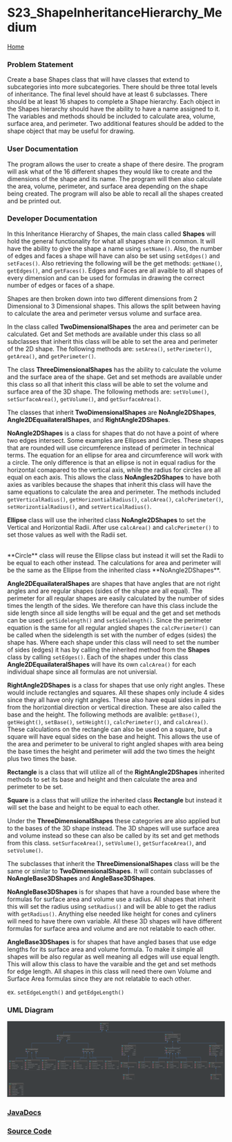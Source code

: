 # S23_ShapeInheritanceHierarchy_Medium

[Home](https://github.com/Aleyx4/Introduction-to-Software-Design-Fall-2017 "Home")

### Problem Statement
Create a base Shapes class that will have classes that extend to subcategories into more subcategories. There should be three total levels of inheritance. The final level should have at least 6 subclasses. There should be at least 16 shapes to complete a Shape hierarchy. Each object in the Shapes hierarchy should have the ability to have a name assigned to it. The variables and methods should be included to calculate area, volume, surface area, and perimeter. Two additional features should be added to the shape object that may be useful for drawing.

### User Documentation
The program allows the user to create a shape of there desire. The program will ask what of the 16 different shapes they would like to create and the dimensions of the shape and its name. The program will then also calculate the area, volume, perimeter, and surface area depending on the shape being created. The program will also be able to recall all the shapes created and be printed out.

### Developer Documentation
In this Inheritance Hierarchy of Shapes, the main class called **Shapes** will hold the general functionality for what all shapes share in common. It will have the ability to give the shape a name using `setName()`. Also, the number of edges and faces a shape will have can also be set using `setEdges()` and `setFaces()`. Also retrieving the following will be the get methods: `getName()`, `getEdges()`, and `getFaces()`. Edges and Faces are all avaible to all shapes of every dimension and can be used for formulas in drawing the correct number of edges or faces of a shape.


Shapes are then broken down into two different dimensions from 2 Dimensional to 3 Dimensional shapes. This allows the split between having to calculate the area and perimeter versus volume and surface area.


In the class called **TwoDimensionalShapes** the area and perimeter can be calculated. Get and Set methods are available under this class so all subclasses that inherit this class will be able to set the area and perimeter of the 2D shape. The following methods are: `setArea()`, `setPerimeter()`, `getArea()`, and `getPerimeter()`.


The class **ThreeDimensionalShapes** has the ability to calculate the volume and the surface area of the shape. Get and set methods are available under this class so all that inherit this class will be able to set the volume and surface area of the 3D shape. The following methods are: `setVolume()`, `setSurfaceArea()`, `getVolume()`, and `getSurfaceArea()`.


The classes that inherit **TwoDimensionalShapes** are **NoAngle2DShapes**, **Angle2DEquailateralShapes**, and **RightAngle2DShapes**.


**NoAngle2DShapes** is a class for shapes that do not have a point of where two edges intersect. Some examples are Ellipses and Circles. These shapes that are rounded will use circumference instead of perimeter in technical terms. The equation for an ellipse for area and circumference will work with a circle. The only difference is that an ellipse is not in equal radius for the horizontal comapared to the vertical axis, while the radius for circles are all equal on each axis. This allows the class **NoAngles2DShapes** to have both axies as varibles because the shapes that inherit this class will have the same equations to calculate the area and perimeter. The methods included `getVerticalRadius()`, `getHorizontialRadius()`, `calcArea()`, `calcPerimeter()`, `setHorizontialRadius()`, and `setVerticalRadius()`.


**Ellipse** class will use the inherited class **NoAngle2DShapes** to set the Vertical and Horizontial Radii. After use `calcArea()` and `calcPerimeter()` to set those values as well with the Radii set.


<br>
**Circle** class will reuse the Ellipse class but instead it will set the Radii to be equal to each other instead. The calculations for area and perimeter will be the same as the Ellipse from the inherited class **NoAngle2DShapes**.


**Angle2DEquailateralShapes** are shapes that have angles that are not right angles and are regular shapes (sides of the shape are all equal). The perimeter for all reqular shapes are easily calculated by the number of sides times the length of the sides. We therefore can have this class include the side length since all side lengths will be equal and the get and set methods can be used: `getSidelength()` and `setSidelength()`. Since the perimeter equation is the same for all regular angled shapes the `calcPerimeter()` can be called when the sidelength is set with the number of edges (sides) the shape has. Where each shape under this class will need to set the number of sides (edges) it has by calling the inherited method from the **Shapes** class by calling `setEdges()`.
Each of the shapes under this class **Angle2DEquailateralShapes** will have its own `calcArea()` for each individual shape since all formulas are not universial.


**RightAngle2DShapes** is a class for shapes that use only right angles. These would include rectangles and squares. All these shapes only include 4 sides since they all have only right angles. These also have equal sides in pairs from the horizontial direction or vertical direction. These are also called the base and the height. The following methods are avalible: `getBase()`, `getHeight()`, `setBase()`, `setHeight()`, `calcPerimeter()`, and `calcArea()`. These calculations on the rectangle can also be used on a square, but a square will have equal sides on the base and height. This allows the use of the area and perimeter to be univeral to right angled shapes with area being the base times the height and perimeter will add the two times the height plus two times the base.


**Rectangle** is a class that will utilize all of the **RightAngle2DShapes** inherited methods to set its base and height and then calculate the area and perimeter to be set.


**Square** is a class that will utilize the inherited class **Rectangle** but instead it will set the base and height to be equal to each other.


Under the **ThreeDimensionalShapes** these categories are also applied but to the bases of the 3D shape instead. The 3D shapes will use surface area and volume instead so these can also be called by its set and get methods from this class. `setSurfaceArea()`, `setVolume()`, `getSurfaceArea()`, and `setVolume()`.


The subclasses that inherit the **ThreeDimensionalShapes** class will be the same or similar to **TwoDimensionalShapes**. It will contain subclasses of **NoAngleBase3DShapes** and **AngleBase3DShapes**.


**NoAngleBase3DShapes** is for shapes that have a rounded base where the formulas for surface area and volume use a radius. All shapes that inherit this will set the radius using `setRadius()` and will be able to get the radius with `getRadius()`. Anything else needed like height for cones and cyliners will need to have there own variable. All these 3D shapes will have different formulas for surface area and volume and are not relatable to each other.


**AngleBase3DShapes** is for shapes that have angled bases that use edge lengths for its surface area and volume formula. To make it simple all shapes will be also regular as well meaning all edges will use equal length. This will allow this class to have the varaible and the get and set methods for edge length. All shapes in this class will need there own Volume and Surface Area formulas since they are not relatable to each other.

ex. `setEdgeLength()` and `getEdgeLength()`

### UML Diagram

![S23_ShapeInheritanceHierarchy_Medium](https://github.com/Aleyx4/Introduction-to-Software-Design-Fall-2017/blob/master/S23_ShapeInheritanceHierarchy_Medium/doc/S23_ShapeInheritanceHierarchy_Medium_UML.png)

### [JavaDocs](https://github.com/Aleyx4/Introduction-to-Software-Design-Fall-2017/tree/master/S23_ShapeInheritanceHierarchy_Medium/doc)

### [Source Code](https://github.com/Aleyx4/Introduction-to-Software-Design-Fall-2017/tree/master/S23_ShapeInheritanceHierarchy_Medium/src)
